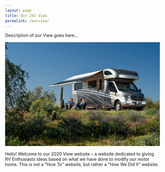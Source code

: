```yaml
---
layout: page
title: Our 24J View
permalink: /ourview/
---
```


Description of our View goes here...

<img src="/assets/VW-Lifestyle%2005-20.jpg"/>

Hello!  Welcome to our 2020 View website – a website dedicated to giving RV Enthusiasts ideas based on what we have done to modify our motor home.  This is not a “How To” website, but rather a “How We Did It” website. 
